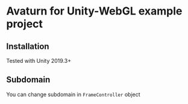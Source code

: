 # Avaturn for Unity-WebGL example project

## Installation
Tested with Unity 2019.3+

## Subdomain 

You can change subdomain in `FrameController` object